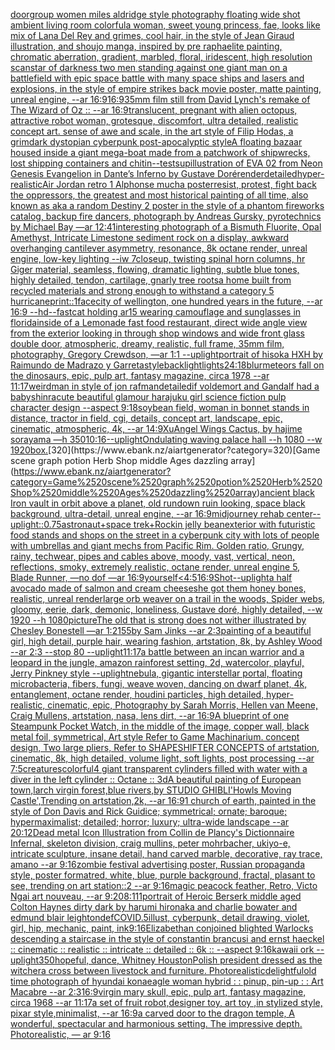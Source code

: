 [door](https://www.ebank.nz/aiartgenerator?category=door)[group women miles aldridge style photography floating wide shot ambient living room colorful](https://www.ebank.nz/aiartgenerator?category=group%2520women%2520miles%2520aldridge%2520style%2520photography%2520floating%2520wide%2520shot%2520ambient%2520living%2520room%2520colorful)[a woman, sweet young princess, fae, looks like mix of Lana Del Rey and grimes, cool hair, in the style of Jean Giraud illustration, and shoujo manga, inspired by pre raphaelite painting, chromatic aberration, gradient, marbled, floral, iridescent, high resolution scan](https://www.ebank.nz/aiartgenerator?category=a%2520woman%2C%2520sweet%2520young%2520princess%2C%2520fae%2C%2520looks%2520like%2520mix%2520of%2520Lana%2520Del%2520Rey%2520and%2520grimes%2C%2520cool%2520hair%2C%2520in%2520the%2520style%2520of%2520Jean%2520Giraud%2520illustration%2C%2520and%2520shoujo%2520manga%2C%2520inspired%2520by%2520pre%2520raphaelite%2520painting%2C%2520chromatic%2520aberration%2C%2520gradient%2C%2520marbled%2C%2520floral%2C%2520iridescent%2C%2520high%2520resolution%2520scan)[star of darkness two men standing against one giant man on a battlefield with epic space battle with many space ships and lasers and explosions, in the style of empire strikes back movie poster, matte painting, unreal engine, --ar 16:9](https://www.ebank.nz/aiartgenerator?category=star%2520of%2520darkness%2520two%2520men%2520standing%2520against%2520one%2520giant%2520man%2520on%2520a%2520battlefield%2520with%2520epic%2520space%2520battle%2520with%2520many%2520space%2520ships%2520and%2520lasers%2520and%2520explosions%2C%2520in%2520the%2520style%2520of%2520empire%2520strikes%2520back%2520movie%2520poster%2C%2520matte%2520painting%2C%2520unreal%2520engine%2C%2520--ar%252016%3A9)[16:9](https://www.ebank.nz/aiartgenerator?category=16%3A9)[35mm film still from David Lynch's remake of The Wizard of Oz :: --ar 16:9](https://www.ebank.nz/aiartgenerator?category=35mm%2520film%2520still%2520from%2520David%2520Lynch%27s%2520remake%2520of%2520The%2520Wizard%2520of%2520Oz%2520%3A%3A%2520--ar%252016%3A9)[translucent, pregnant with alien octopus, attractive robot woman, grotesque, discomfort, ultra detailed, realistic concept art. sense of awe and scale, in the art style of Filip Hodas, a grimdark dystopian cyberpunk post-apocalyptic style](https://www.ebank.nz/aiartgenerator?category=translucent%2C%2520pregnant%2520with%2520alien%2520octopus%2C%2520attractive%2520robot%2520woman%2C%2520grotesque%2C%2520discomfort%2C%2520ultra%2520detailed%2C%2520realistic%2520concept%2520art.%2520sense%2520of%2520awe%2520and%2520scale%2C%2520in%2520the%2520art%2520style%2520of%2520Filip%2520Hodas%2C%2520a%2520grimdark%2520dystopian%2520cyberpunk%2520post-apocalyptic%2520style)[A floating bazaar housed inside a giant mega-boat made from a patchwork of shipwrecks, lost shipping containers and chitin](https://www.ebank.nz/aiartgenerator?category=A%2520floating%2520bazaar%2520housed%2520inside%2520a%2520giant%2520mega-boat%2520made%2520from%2520a%2520patchwork%2520of%2520shipwrecks%2C%2520lost%2520shipping%2520containers%2520and%2520chitin)[--test](https://www.ebank.nz/aiartgenerator?category=--test)[sup](https://www.ebank.nz/aiartgenerator?category=sup)[illustration of EVA 02 from Neon Genesis Evangelion in Dante’s Inferno by Gustave Doré](https://www.ebank.nz/aiartgenerator?category=illustration%2520of%2520EVA%252002%2520from%2520Neon%2520Genesis%2520Evangelion%2520in%2520Dante%E2%80%99s%2520Inferno%2520by%2520Gustave%2520Dor%C3%A9)[render](https://www.ebank.nz/aiartgenerator?category=render)[detailed](https://www.ebank.nz/aiartgenerator?category=detailed)[hyper-realistic](https://www.ebank.nz/aiartgenerator?category=hyper-realistic)[Air Jordan retro 1 Alphonse mucha poster](https://www.ebank.nz/aiartgenerator?category=Air%2520Jordan%2520retro%25201%2520Alphonse%2520mucha%2520poster)[resist, protest, fight back the oppressors, the greatest and most historical painting of all time, also known as aka a random Destiny 2 poster in the style of a phantom fireworks catalog, backup fire dancers, photograph by Andreas Gursky, pyrotechnics by Michael Bay —ar 12:41](https://www.ebank.nz/aiartgenerator?category=resist%2C%2520protest%2C%2520fight%2520back%2520the%2520oppressors%2C%2520the%2520greatest%2520and%2520most%2520historical%2520painting%2520of%2520all%2520time%2C%2520also%2520known%2520as%2520aka%2520a%2520random%2520Destiny%25202%2520poster%2520in%2520the%2520style%2520of%2520a%2520phantom%2520fireworks%2520catalog%2C%2520backup%2520fire%2520dancers%2C%2520photograph%2520by%2520Andreas%2520Gursky%2C%2520pyrotechnics%2520by%2520Michael%2520Bay%2520%E2%80%94ar%252012%3A41)[interesting photograph of a Bismuth Fluorite, Opal Amethyst, Intricate Limestone sediment rock on a display, awkward overhanging cantilever asymmetry, resonance, 8k octane render, unreal engine, low-key lighting --iw 7](https://www.ebank.nz/aiartgenerator?category=interesting%2520photograph%2520of%2520a%2520Bismuth%2520Fluorite%2C%2520Opal%2520Amethyst%2C%2520Intricate%2520Limestone%2520sediment%2520rock%2520on%2520a%2520display%2C%2520awkward%2520overhanging%2520cantilever%2520asymmetry%2C%2520resonance%2C%25208k%2520octane%2520render%2C%2520unreal%2520engine%2C%2520low-key%2520lighting%2520--iw%25207)[closeup, twisting spinal horn columns, hr Giger material, seamless, flowing, dramatic lighting, subtle blue tones, highly detailed, tendon, cartilage, gnarly tree roots](https://www.ebank.nz/aiartgenerator?category=closeup%2C%2520twisting%2520spinal%2520horn%2520columns%2C%2520hr%2520Giger%2520material%2C%2520seamless%2C%2520flowing%2C%2520dramatic%2520lighting%2C%2520subtle%2520blue%2520tones%2C%2520highly%2520detailed%2C%2520tendon%2C%2520cartilage%2C%2520gnarly%2520tree%2520roots)[a home built from recycled materials and strong enough to withstand a category 5 hurricane](https://www.ebank.nz/aiartgenerator?category=a%2520home%2520built%2520from%2520recycled%2520materials%2520and%2520strong%2520enough%2520to%2520withstand%2520a%2520category%25205%2520hurricane)[print::1](https://www.ebank.nz/aiartgenerator?category=print%3A%3A1)[face](https://www.ebank.nz/aiartgenerator?category=face)[city of wellington, one hundred years in the future, --ar 16:9 --hd](https://www.ebank.nz/aiartgenerator?category=city%2520of%2520wellington%2C%2520one%2520hundred%2520years%2520in%2520the%2520future%2C%2520--ar%252016%3A9%2520--hd)[--fast](https://www.ebank.nz/aiartgenerator?category=--fast)[cat holding ar15 wearing camouflage and sunglasses in florida](https://www.ebank.nz/aiartgenerator?category=cat%2520holding%2520ar15%2520wearing%2520camouflage%2520and%2520sunglasses%2520in%2520florida)[inside of a Lemonade fast food restaurant, direct wide angle view from the exterior looking in through shop windows and wide front glass double door, atmospheric, dreamy, realistic, full frame, 35mm film, photography, Gregory Crewdson, —ar 1:1 --uplight](https://www.ebank.nz/aiartgenerator?category=inside%2520of%2520a%2520Lemonade%2520fast%2520food%2520restaurant%2C%2520direct%2520wide%2520angle%2520view%2520from%2520the%2520exterior%2520looking%2520in%2520through%2520shop%2520windows%2520and%2520wide%2520front%2520glass%2520double%2520door%2C%2520atmospheric%2C%2520dreamy%2C%2520realistic%2C%2520full%2520frame%2C%252035mm%2520film%2C%2520photography%2C%2520Gregory%2520Crewdson%2C%2520%E2%80%94ar%25201%3A1%2520--uplight)[portrait of hisoka HXH by Raimundo de Madrazo y Garreta](https://www.ebank.nz/aiartgenerator?category=portrait%2520of%2520hisoka%2520HXH%2520by%2520Raimundo%2520de%2520Madrazo%2520y%2520Garreta)[style](https://www.ebank.nz/aiartgenerator?category=style)[backlight](https://www.ebank.nz/aiartgenerator?category=backlight)[lights](https://www.ebank.nz/aiartgenerator?category=lights)[24:18](https://www.ebank.nz/aiartgenerator?category=24%3A18)[blur](https://www.ebank.nz/aiartgenerator?category=blur)[meteors fall on the dinosaurs, epic, pulp art, fantasy magazine, circa 1978 --ar 11:17](https://www.ebank.nz/aiartgenerator?category=meteors%2520fall%2520on%2520the%2520dinosaurs%2C%2520epic%2C%2520pulp%2520art%2C%2520fantasy%2520magazine%2C%2520circa%25201978%2520--ar%252011%3A17)[weird](https://www.ebank.nz/aiartgenerator?category=weird)[man in style of jon rafman](https://www.ebank.nz/aiartgenerator?category=man%2520in%2520style%2520of%2520jon%2520rafman)[detailed](https://www.ebank.nz/aiartgenerator?category=detailed)[if voldemort and Gandalf had a baby](https://www.ebank.nz/aiartgenerator?category=if%2520voldemort%2520and%2520Gandalf%2520had%2520a%2520baby)[shinra](https://www.ebank.nz/aiartgenerator?category=shinra)[cute beautiful glamour harajuku girl science fiction pulp character design  --aspect 9:18](https://www.ebank.nz/aiartgenerator?category=cute%2520beautiful%2520glamour%2520harajuku%2520girl%2520science%2520fiction%2520pulp%2520character%2520design%2520%2520--aspect%25209%3A18)[soybean field, woman in bonnet stands in distance, tractor in field, cgi, details, concept art, landscape, epic, cinematic, atmospheric, 4k, --ar 14:9](https://www.ebank.nz/aiartgenerator?category=soybean%2520field%2C%2520woman%2520in%2520bonnet%2520stands%2520in%2520distance%2C%2520tractor%2520in%2520field%2C%2520cgi%2C%2520details%2C%2520concept%2520art%2C%2520landscape%2C%2520epic%2C%2520cinematic%2C%2520atmospheric%2C%25204k%2C%2520--ar%252014%3A9)[Xu](https://www.ebank.nz/aiartgenerator?category=Xu)[Angel Wings Cactus, by hajime sorayama —h 350](https://www.ebank.nz/aiartgenerator?category=Angel%2520Wings%2520Cactus%2C%2520by%2520hajime%2520sorayama%2520%E2%80%94h%2520350)[10:16](https://www.ebank.nz/aiartgenerator?category=10%3A16)[--uplight](https://www.ebank.nz/aiartgenerator?category=--uplight)[Ondulating waving palace hall --h 1080 --w 1920](https://www.ebank.nz/aiartgenerator?category=Ondulating%2520waving%2520palace%2520hall%2520--h%25201080%2520--w%25201920)[box.](https://www.ebank.nz/aiartgenerator?category=box.)[320](https://www.ebank.nz/aiartgenerator?category=320)[Game scene graph potion Herb Shop middle Ages dazzling array](https://www.ebank.nz/aiartgenerator?category=Game%2520scene%2520graph%2520potion%2520Herb%2520Shop%2520middle%2520Ages%2520dazzling%2520array)[ancient black Iron vault in orbit above a planet, old rundown ruin looking, space black background, ultra-detail, unreal engine, --ar 16:9](https://www.ebank.nz/aiartgenerator?category=ancient%2520black%2520Iron%2520vault%2520in%2520orbit%2520above%2520a%2520planet%2C%2520old%2520rundown%2520ruin%2520looking%2C%2520space%2520black%2520background%2C%2520ultra-detail%2C%2520unreal%2520engine%2C%2520--ar%252016%3A9)[midjourney rehab center](https://www.ebank.nz/aiartgenerator?category=midjourney%2520rehab%2520center)[--uplight](https://www.ebank.nz/aiartgenerator?category=--uplight)[::0.75](https://www.ebank.nz/aiartgenerator?category=%3A%3A0.75)[astronaut+space trek+Rockin jelly bean](https://www.ebank.nz/aiartgenerator?category=astronaut%2Bspace%2520trek%2BRockin%2520jelly%2520bean)[exterior with futuristic food stands and shops on the street in a cyberpunk city with lots of people with umbrellas and giant mechs from Pacific Rim. Golden ratio, Grungy, rainy, techwear, pipes and cables above, moody, vast, vertical, neon, reflections, smoky, extremely realistic, octane render, unreal engine 5, Blade Runner, —no dof —ar 16:9](https://www.ebank.nz/aiartgenerator?category=exterior%2520with%2520futuristic%2520food%2520stands%2520and%2520shops%2520on%2520the%2520street%2520in%2520a%2520cyberpunk%2520city%2520with%2520lots%2520of%2520people%2520with%2520umbrellas%2520and%2520giant%2520mechs%2520from%2520Pacific%2520Rim.%2520Golden%2520ratio%2C%2520Grungy%2C%2520rainy%2C%2520techwear%2C%2520pipes%2520and%2520cables%2520above%2C%2520moody%2C%2520vast%2C%2520vertical%2C%2520neon%2C%2520reflections%2C%2520smoky%2C%2520extremely%2520realistic%2C%2520octane%2520render%2C%2520unreal%2520engine%25205%2C%2520Blade%2520Runner%2C%2520%E2%80%94no%2520dof%2520%E2%80%94ar%252016%3A9)[yourself](https://www.ebank.nz/aiartgenerator?category=yourself)[<4:5](https://www.ebank.nz/aiartgenerator?category=%3C4%3A5)[16:9](https://www.ebank.nz/aiartgenerator?category=16%3A9)[Shot](https://www.ebank.nz/aiartgenerator?category=Shot)[--uplight](https://www.ebank.nz/aiartgenerator?category=--uplight)[a half avocado made of salmon and cream cheese](https://www.ebank.nz/aiartgenerator?category=a%2520half%2520avocado%2520made%2520of%2520salmon%2520and%2520cream%2520cheese)[she got them honey bones, realistic, unreal render](https://www.ebank.nz/aiartgenerator?category=she%2520got%2520them%2520honey%2520bones%2C%2520realistic%2C%2520unreal%2520render)[large orb weaver on a trail in the woods, Spider webs, gloomy, eerie, dark, demonic, loneliness, Gustave doré, highly detailed, --w 1920 --h 1080](https://www.ebank.nz/aiartgenerator?category=large%2520orb%2520weaver%2520on%2520a%2520trail%2520in%2520the%2520woods%2C%2520Spider%2520webs%2C%2520gloomy%2C%2520eerie%2C%2520dark%2C%2520demonic%2C%2520loneliness%2C%2520Gustave%2520dor%C3%A9%2C%2520highly%2520detailed%2C%2520--w%25201920%2520--h%25201080)[picture](https://www.ebank.nz/aiartgenerator?category=picture)[The old that is strong does not wither illustrated by Chesley Bonestell —ar 1:2](https://www.ebank.nz/aiartgenerator?category=The%2520old%2520that%2520is%2520strong%2520does%2520not%2520wither%2520illustrated%2520by%2520Chesley%2520Bonestell%2520%E2%80%94ar%25201%3A2)[155](https://www.ebank.nz/aiartgenerator?category=155)[by Sam Jinks --ar 2:3](https://www.ebank.nz/aiartgenerator?category=by%2520Sam%2520Jinks%2520--ar%25202%3A3)[painting of a beautiful girl, high detail, purple hair, wearing fashion, artstation, 8k, by Ashley Wood --ar 2:3 --stop 80  --uplight](https://www.ebank.nz/aiartgenerator?category=painting%2520of%2520a%2520beautiful%2520girl%2C%2520high%2520detail%2C%2520purple%2520hair%2C%2520wearing%2520fashion%2C%2520artstation%2C%25208k%2C%2520by%2520Ashley%2520Wood%2520--ar%25202%3A3%2520--stop%252080%2520%2520--uplight)[11:17](https://www.ebank.nz/aiartgenerator?category=11%3A17)[a battle between an incan warrior and a leopard in the jungle, amazon rainforest setting, 2d, watercolor, playful, Jerry Pinkney style --uplight](https://www.ebank.nz/aiartgenerator?category=a%2520battle%2520between%2520an%2520incan%2520warrior%2520and%2520a%2520leopard%2520in%2520the%2520jungle%2C%2520amazon%2520rainforest%2520setting%2C%25202d%2C%2520watercolor%2C%2520playful%2C%2520Jerry%2520Pinkney%2520style%2520--uplight)[nebula, gigantic interstellar portal, floating microbacteria, fibers, fungi, weave woven, dancing on dwarf planet, 4k, entanglement, octane render, houdini particles, high detailed, hyper-realistic, cinematic, epic, Photography by Sarah Morris, Hellen van Meene, Craig Mullens, artstation, nasa, lens dirt, --ar 16:9](https://www.ebank.nz/aiartgenerator?category=nebula%2C%2520gigantic%2520interstellar%2520portal%2C%2520floating%2520microbacteria%2C%2520fibers%2C%2520fungi%2C%2520weave%2520woven%2C%2520dancing%2520on%2520dwarf%2520planet%2C%25204k%2C%2520entanglement%2C%2520octane%2520render%2C%2520houdini%2520particles%2C%2520high%2520detailed%2C%2520hyper-realistic%2C%2520cinematic%2C%2520epic%2C%2520Photography%2520by%2520Sarah%2520Morris%2C%2520Hellen%2520van%2520Meene%2C%2520Craig%2520Mullens%2C%2520artstation%2C%2520nasa%2C%2520lens%2520dirt%2C%2520--ar%252016%3A9)[A blueprint of one Steampunk Pocket Watch,   in the middle of the image, copper wall, black metal foil, symmetrical,  Art style Refer to Game Machinarium.  concept design, Two large pliers, Refer to SHAPESHIFTER CONCEPTS  of artstation, cinematic,  8k, high detailed,  volume light,  soft lights,  post processing    --ar 7:5](https://www.ebank.nz/aiartgenerator?category=A%2520blueprint%2520of%2520one%2520Steampunk%2520Pocket%2520Watch%2C%2520%2520%2520in%2520the%2520middle%2520of%2520the%2520image%2C%2520copper%2520wall%2C%2520black%2520metal%2520foil%2C%2520symmetrical%2C%2520%2520Art%2520style%2520Refer%2520to%2520Game%2520Machinarium.%2520%2520concept%2520design%2C%2520Two%2520large%2520pliers%2C%2520Refer%2520to%2520SHAPESHIFTER%2520CONCEPTS%2520%2520of%2520artstation%2C%2520cinematic%2C%2520%25208k%2C%2520high%2520detailed%2C%2520%2520volume%2520light%2C%2520%2520soft%2520lights%2C%2520%2520post%2520processing%2520%2520%2520%2520--ar%25207%3A5)[creatures](https://www.ebank.nz/aiartgenerator?category=creatures)[colorful](https://www.ebank.nz/aiartgenerator?category=colorful)[4 giant transparent cylinders filled with water with a diver in the left cylinder :: Octane :: 3d](https://www.ebank.nz/aiartgenerator?category=4%2520giant%2520transparent%2520cylinders%2520filled%2520with%2520water%2520with%2520a%2520diver%2520in%2520the%2520left%2520cylinder%2520%3A%3A%2520Octane%2520%3A%3A%25203d)[A beautiful painting of European town,larch virgin forest,blue rivers,by STUDIO GHIBLI'Howls Moving Castle',Trending on artstation,2k, --ar 16:9](https://www.ebank.nz/aiartgenerator?category=A%2520beautiful%2520painting%2520of%2520European%2520town%2Clarch%2520virgin%2520forest%2Cblue%2520rivers%2Cby%2520STUDIO%2520GHIBLI%27Howls%2520Moving%2520Castle%27%2CTrending%2520on%2520artstation%2C2k%2C%2520--ar%252016%3A9)[1 church of earth, painted in the style of Don Davis and Rick Guidice; symmetrical; ornate; baroque; hypermaximalist; detailed; horror; luxury; ultra-wide landscape --ar 20:12](https://www.ebank.nz/aiartgenerator?category=1%2520church%2520of%2520earth%2C%2520painted%2520in%2520the%2520style%2520of%2520Don%2520Davis%2520and%2520Rick%2520Guidice%3B%2520symmetrical%3B%2520ornate%3B%2520baroque%3B%2520hypermaximalist%3B%2520detailed%3B%2520horror%3B%2520luxury%3B%2520ultra-wide%2520landscape%2520--ar%252020%3A12)[Dead metal Icon Illustration from Collin de Plancy's Dictionnaire Infernal, skeleton division, craig mullins, peter mohrbacher, ukiyo-e, intricate sculpture, insane detail, hand carved marble, decorative, ray trace, amano --ar 9:16](https://www.ebank.nz/aiartgenerator?category=Dead%2520metal%2520Icon%2520Illustration%2520from%2520Collin%2520de%2520Plancy%27s%2520Dictionnaire%2520Infernal%2C%2520skeleton%2520division%2C%2520craig%2520mullins%2C%2520peter%2520mohrbacher%2C%2520ukiyo-e%2C%2520intricate%2520sculpture%2C%2520insane%2520detail%2C%2520hand%2520carved%2520marble%2C%2520decorative%2C%2520ray%2520trace%2C%2520amano%2520--ar%25209%3A16)[zombie festival advertising poster, Russian propaganda style, poster format](https://www.ebank.nz/aiartgenerator?category=zombie%2520festival%2520advertising%2520poster%2C%2520Russian%2520propaganda%2520style%2C%2520poster%2520format)[red, white, blue, purple background, fractal, plasant to see, trending on art station::2 --ar 9:16](https://www.ebank.nz/aiartgenerator?category=red%2C%2520white%2C%2520blue%2C%2520purple%2520background%2C%2520fractal%2C%2520plasant%2520to%2520see%2C%2520trending%2520on%2520art%2520station%3A%3A2%2520--ar%25209%3A16)[magic peacock feather, Retro, Victo Ngai art nouveau,  --ar 9:20](https://www.ebank.nz/aiartgenerator?category=magic%2520peacock%2520feather%2C%2520Retro%2C%2520Victo%2520Ngai%2520art%2520nouveau%2C%2520%2520--ar%25209%3A20)[8:11](https://www.ebank.nz/aiartgenerator?category=8%3A11)[1](https://www.ebank.nz/aiartgenerator?category=1)[portrait of Heroic Berserk middle aged Colton Haynes dirty dark by harumi hironaka and charlie bowater and edmund blair leighton](https://www.ebank.nz/aiartgenerator?category=portrait%2520of%2520Heroic%2520Berserk%2520middle%2520aged%2520Colton%2520Haynes%2520dirty%2520dark%2520by%2520harumi%2520hironaka%2520and%2520charlie%2520bowater%2520and%2520edmund%2520blair%2520leighton)[def](https://www.ebank.nz/aiartgenerator?category=def)[COVID](https://www.ebank.nz/aiartgenerator?category=COVID)[.5](https://www.ebank.nz/aiartgenerator?category=.5)[illust, cyberpunk, detail drawing, violet, girl, hip, mechanic, paint, ink](https://www.ebank.nz/aiartgenerator?category=illust%2C%2520cyberpunk%2C%2520detail%2520drawing%2C%2520violet%2C%2520girl%2C%2520hip%2C%2520mechanic%2C%2520paint%2C%2520ink)[9:16](https://www.ebank.nz/aiartgenerator?category=9%3A16)[Elizabethan conjoined  blighted Warlocks descending a staircase in the style of constantin brancusi and ernst haeckel :: cinematic :: realistic :: intricate :: detailed :: 6k :: --aspect 9:16](https://www.ebank.nz/aiartgenerator?category=Elizabethan%2520conjoined%2520%2520blighted%2520Warlocks%2520descending%2520a%2520staircase%2520in%2520the%2520style%2520of%2520constantin%2520brancusi%2520and%2520ernst%2520haeckel%2520%3A%3A%2520cinematic%2520%3A%3A%2520realistic%2520%3A%3A%2520intricate%2520%3A%3A%2520detailed%2520%3A%3A%25206k%2520%3A%3A%2520--aspect%25209%3A16)[kawaii ork --uplight](https://www.ebank.nz/aiartgenerator?category=kawaii%2520ork%2520--uplight)[350](https://www.ebank.nz/aiartgenerator?category=350)[hopeful, dance, Whitney Houston](https://www.ebank.nz/aiartgenerator?category=hopeful%2C%2520dance%2C%2520Whitney%2520Houston)[Polish president dressed as the witcher](https://www.ebank.nz/aiartgenerator?category=Polish%2520president%2520dressed%2520as%2520the%2520witcher)[a cross between livestock and furniture. Photorealistic](https://www.ebank.nz/aiartgenerator?category=a%2520cross%2520between%2520livestock%2520and%2520furniture.%2520Photorealistic)[delightful](https://www.ebank.nz/aiartgenerator?category=delightful)[old time photograph of hyundai kona](https://www.ebank.nz/aiartgenerator?category=old%2520time%2520photograph%2520of%2520hyundai%2520kona)[eagle woman hybrid : : pinup, pin-up : : Art Macabre --ar 2:3](https://www.ebank.nz/aiartgenerator?category=eagle%2520woman%2520hybrid%2520%3A%2520%3A%2520pinup%2C%2520pin-up%2520%3A%2520%3A%2520Art%2520Macabre%2520--ar%25202%3A3)[16:9](https://www.ebank.nz/aiartgenerator?category=16%3A9)[virgin mary skull, epic, pulp art, fantasy magazine, circa 1968 --ar 11:17](https://www.ebank.nz/aiartgenerator?category=virgin%2520mary%2520skull%2C%2520epic%2C%2520pulp%2520art%2C%2520fantasy%2520magazine%2C%2520circa%25201968%2520--ar%252011%3A17)[a set of fruit robot,designer toy, art toy ,in stylized style, pixar style,minimalist, --ar 16:9](https://www.ebank.nz/aiartgenerator?category=a%2520set%2520of%2520fruit%2520robot%2Cdesigner%2520toy%2C%2520art%2520toy%2520%2Cin%2520stylized%2520style%2C%2520pixar%2520style%2Cminimalist%2C%2520--ar%252016%3A9)[a carved door to the dragon temple, A wonderful,  spectacular and harmonious setting. The impressive depth. Photorealistic, — ar 9:16](https://www.ebank.nz/aiartgenerator?category=a%2520carved%2520door%2520to%2520the%2520dragon%2520temple%2C%2520A%2520wonderful%2C%2520%2520spectacular%2520and%2520harmonious%2520setting.%2520The%2520impressive%2520depth.%2520Photorealistic%2C%2520%E2%80%94%2520ar%25209%3A16)